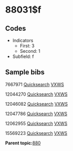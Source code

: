 # 88031$f

## Codes

-   Indicators
    -   First: 3
    -   Second: 1
-   Subfield: f

## Sample bibs

7667971 [Quicksearch](https://search.library.yale.edu/catalog/7667971) [VXWS](http://prodorbis.library.yale.edu:7014/vxws/GetHoldingsService?bibId=7667971)

12044270 [Quicksearch](https://search.library.yale.edu/catalog/12044270) [VXWS](http://prodorbis.library.yale.edu:7014/vxws/GetHoldingsService?bibId=12044270)

12046082 [Quicksearch](https://search.library.yale.edu/catalog/12046082) [VXWS](http://prodorbis.library.yale.edu:7014/vxws/GetHoldingsService?bibId=12046082)

12047786 [Quicksearch](https://search.library.yale.edu/catalog/12047786) [VXWS](http://prodorbis.library.yale.edu:7014/vxws/GetHoldingsService?bibId=12047786)

12062955 [Quicksearch](https://search.library.yale.edu/catalog/12062955) [VXWS](http://prodorbis.library.yale.edu:7014/vxws/GetHoldingsService?bibId=12062955)

15569223 [Quicksearch](https://search.library.yale.edu/catalog/15569223) [VXWS](http://prodorbis.library.yale.edu:7014/vxws/GetHoldingsService?bibId=15569223)

**Parent topic:**[880](../../tags/880/880.md)

